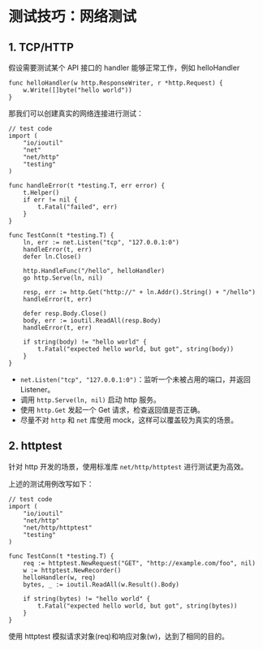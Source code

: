# 测试技巧：网络测试

## 1. TCP/HTTP

假设需要测试某个 API 接口的 handler 能够正常工作，例如 helloHandler

```
func helloHandler(w http.ResponseWriter, r *http.Request) {
    w.Write([]byte("hello world"))
}
```

那我们可以创建真实的网络连接进行测试：

```
// test code
import (
    "io/ioutil"
    "net"
    "net/http"
    "testing"
)

func handleError(t *testing.T, err error) {
    t.Helper()
    if err != nil {
        t.Fatal("failed", err)
    }
}

func TestConn(t *testing.T) {
    ln, err := net.Listen("tcp", "127.0.0.1:0")
    handleError(t, err)
    defer ln.Close()

    http.HandleFunc("/hello", helloHandler)
    go http.Serve(ln, nil)

    resp, err := http.Get("http://" + ln.Addr().String() + "/hello")
    handleError(t, err)

    defer resp.Body.Close()
    body, err := ioutil.ReadAll(resp.Body)
    handleError(t, err)

    if string(body) != "hello world" {
        t.Fatal("expected hello world, but got", string(body))
    }
}
```

- `net.Listen("tcp", "127.0.0.1:0")`：监听一个未被占用的端口，并返回 Listener。
- 调用 `http.Serve(ln, nil)` 启动 http 服务。
- 使用 `http.Get` 发起一个 Get 请求，检查返回值是否正确。
- 尽量不对 `http` 和 `net` 库使用 mock，这样可以覆盖较为真实的场景。

## 2. httptest

针对 http 开发的场景，使用标准库 `net/http/httptest` 进行测试更为高效。

上述的测试用例改写如下：

```
// test code
import (
    "io/ioutil"
    "net/http"
    "net/http/httptest"
    "testing"
)

func TestConn(t *testing.T) {
    req := httptest.NewRequest("GET", "http://example.com/foo", nil)
    w := httptest.NewRecorder()
    helloHandler(w, req)
    bytes, _ := ioutil.ReadAll(w.Result().Body)

    if string(bytes) != "hello world" {
        t.Fatal("expected hello world, but got", string(bytes))
    }
}
```

使用 httptest 模拟请求对象(req)和响应对象(w)，达到了相同的目的。